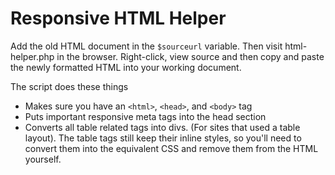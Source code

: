 # Responsive HTML Helper
Add the old HTML document in the `$sourceurl` variable. Then visit html-helper.php in the browser. Right-click, view source and then copy and paste the newly formatted HTML into your working document.

The script does these things
- Makes sure you have an `<html>`, `<head>`, and `<body>` tag
- Puts important responsive meta tags into the head section
- Converts all table related tags into divs. (For sites that used a table layout). The table tags still keep their inline styles, so you'll need to convert them into the equivalent CSS and remove them from the HTML yourself.
